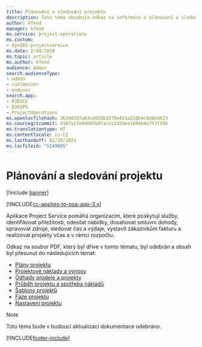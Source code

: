 ```yaml
---
title: Plánování a sledování projektu
description: Toto téma obsahuje odkaz na informace o plánování a sledování v Project Service Automation.
author: kfend
manager: kfend
ms.service: project-operations
ms.custom:
- dyn365-projectservice
ms.date: 2/04/2019
ms.topic: article
ms.author: kfend
audience: Admin
search.audienceType:
- admin
- customizer
- enduser
search.app:
- D365CE
- D365PS
- ProjectOperations
ms.openlocfilehash: 363483d7a63ce028b3378e021a210b4c8d8e4623
ms.sourcegitcommit: 418fa1fe9d605b8faccc2d5dee1b04b4e753f194
ms.translationtype: HT
ms.contentlocale: cs-CZ
ms.lasthandoff: 02/10/2021
ms.locfileid: "5149085"
---
```

# <a name="project-planning-and-tracking"></a>Plánování a sledování projektu

[!include [banner](../../includes/psa-now-project-operations.md)]

[!INCLUDE[cc-applies-to-psa-app-3.x](../../includes/cc-applies-to-psa-app-3x.md)]

Aplikace Project Service pomáhá organizacím, které poskytují služby, identifikovat příležitosti, odesílat nabídky, dosahovat smluvní dohody, spravovat zdroje, sledovat čas a výdaje, vystavit zákazníkům fakturu a realizovat projekty včas a v rámci rozpočtu. 

Odkaz na soubor PDF, který byl dříve v tomto tématu, byl odebrán a obsah byl přesunut do následujících témat:

- [Plány projektu](../project-creating.md)
- [Projektové náklady a výnosy](../project-estimating.md)
- [Odhady prodeje a projekty](../project-leveraging.md)
- [Průběh projektu a spotřeba nákladů](../project-tracking.md)
- [Šablony projektů](../project-templates.md)
- [Fáze projektu](../project-stages.md)
- [Nastavení projektu](../project-settings.md)

> [!NOTE]
> Toto téma bude v budoucí aktualizaci dokumentace odebráno. 


[!INCLUDE[footer-include](../../includes/footer-banner.md)]